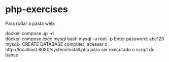 # php-exercises

Para rodar a pasta web: 

  docker-compose up -d <br/>
  docker-compose exec mysql bash
  mysql -u root -p
  Enter password: abc123
  mysql> CREATE DATABASE computer;
  acessar o http://localhost:8080/system/install.php para ser executado o script do banco
